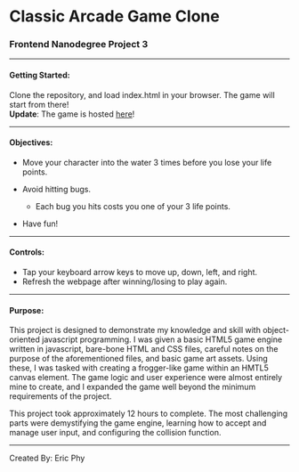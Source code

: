 # **Classic Arcade Game Clone**
### Frontend Nanodegree Project 3
___
#### Getting Started:
Clone the repository, and load index.html in your browser.  The game will start from there!  
**Update**: The game is hosted [here](https://simplyphy.github.io/P3_ArcadeClone/)!

___
#### Objectives:
- Move your character into the water 3 times before you lose your life points.

- Avoid hitting bugs.
  - Each bug you hits costs you one of your 3 life points.
- Have fun!

___
#### Controls:
- Tap your keyboard arrow keys to move up, down, left, and right.
- Refresh the webpage after winning/losing to play again.

___
#### Purpose:
This project is designed to demonstrate my knowledge and skill with object-oriented
javascript programming.  I was given a basic HTML5 game engine written in javascript,
bare-bone HTML and CSS files, careful notes on the purpose of the aforementioned files,
and basic game art assets.  Using these, I was tasked with creating a frogger-like game
within an HMTL5 canvas element.  The game logic and user experience were almost entirely
mine to create, and I expanded the game well beyond the minimum requirements of the
project.

This project took approximately 12 hours to complete.  The most challenging parts were
demystifying the game engine, learning how to accept and manage user input, and configuring
the collision function.

___
Created By: Eric Phy
